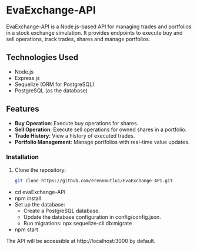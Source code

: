 # EvaExchange-API

EvaExchange-API is a Node.js-based API for managing trades and portfolios in a stock exchange simulation. It provides endpoints to execute buy and sell operations, track trades, shares and manage portfolios.

## Technologies Used

- Node.js
- Express.js
- Sequelize (ORM for PostgreSQL)
- PostgreSQL (as the database)

## Features

- **Buy Operation**: Execute buy operations for shares.
- **Sell Operation**: Execute sell operations for owned shares in a portfolio.
- **Trade History**: View a history of executed trades.
- **Portfolio Management**: Manage portfolios with real-time value updates.


### Installation

1. Clone the repository:

   ```bash
   git clone https://github.com/erennmutlu1/EvaExchange-API.git

- cd evaExchange-API
- npm install
- Set up the database:
  - Create a PostgreSQL database.
  - Update the database configuration in config/config.json.
  - Run migrations:
    npx sequelize-cli db:migrate
- npm start

The API will be accessible at http://localhost:3000 by default.
